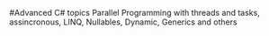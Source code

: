 #Advanced C# topics
Parallel Programming with threads and tasks, assincronous, LINQ, Nullables, Dynamic, Generics and others

